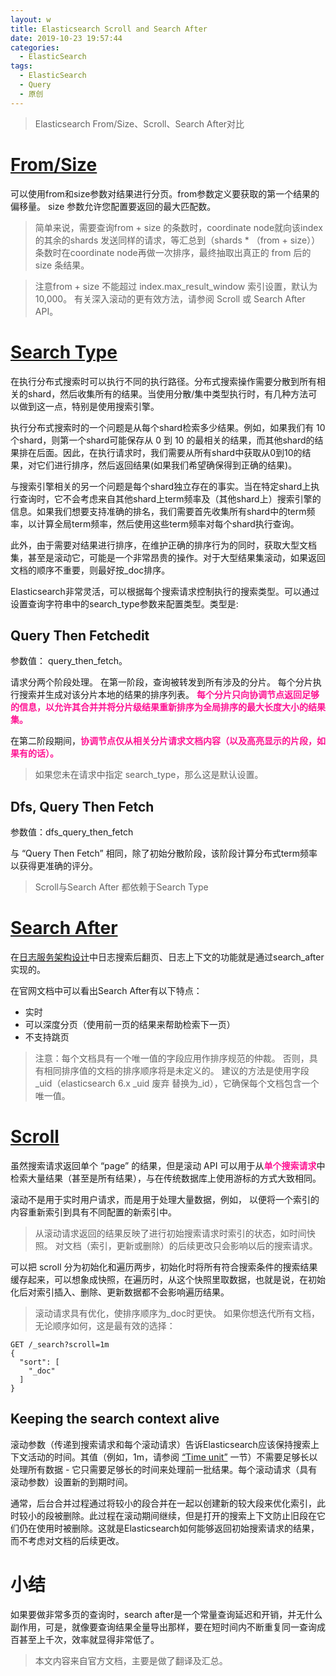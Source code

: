 ```yaml
---
layout: w
title: Elasticsearch Scroll and Search After
date: 2019-10-23 19:57:44
categories:
  - ElasticSearch
tags:
  - ElasticSearch
  - Query
  - 原创
---
```


> Elasticsearch From/Size、Scroll、Search After对比

<!-- more -->

# [From/Size](https://www.elastic.co/guide/en/elasticsearch/reference/7.4/search-request-body.html#request-body-search-from-size)
可以使用from和size参数对结果进行分页。from参数定义要获取的第一个结果的偏移量。 size 参数允许您配置要返回的最大匹配数。

> 简单来说，需要查询from + size 的条数时，coordinate node就向该index的其余的shards 发送同样的请求，等汇总到（shards * （from + size））条数时在coordinate node再做一次排序，最终抽取出真正的 from 后的 size 条结果。

> 注意from + size 不能超过 index.max_result_window 索引设置，默认为 10,000。 有关深入滚动的更有效方法，请参阅 Scroll 或 Search After API。

# [Search Type](https://www.elastic.co/guide/en/elasticsearch/reference/current/search-request-body.html#request-body-search-search-type)

在执行分布式搜索时可以执行不同的执行路径。分布式搜索操作需要分散到所有相关的shard，然后收集所有的结果。当使用分散/集中类型执行时，有几种方法可以做到这一点，特别是使用搜索引擎。

执行分布式搜索时的一个问题是从每个shard检索多少结果。例如，如果我们有 10 个shard，则第一个shard可能保存从 0 到 10 的最相关的结果，而其他shard的结果排在后面。因此，在执行请求时，我们需要从所有shard中获取从0到10的结果，对它们进行排序，然后返回结果(如果我们希望确保得到正确的结果)。

与搜索引擎相关的另一个问题是每个shard独立存在的事实。当在特定shard上执行查询时，它不会考虑来自其他shard上term频率及（其他shard上）搜索引擎的信息。如果我们想要支持准确的排名，我们需要首先收集所有shard中的term频率，以计算全局term频率，然后使用这些term频率对每个shard执行查询。

此外，由于需要对结果进行排序，在维护正确的排序行为的同时，获取大型文档集，甚至是滚动它，可能是一个非常昂贵的操作。对于大型结果集滚动，如果返回文档的顺序不重要，则最好按_doc排序。

Elasticsearch非常灵活，可以根据每个搜索请求控制执行的搜索类型。可以通过设置查询字符串中的search_type参数来配置类型。类型是:

## Query Then Fetchedit
参数值： query_then_fetch。

请求分两个阶段处理。 在第一阶段，查询被转发到所有涉及的分片。 每个分片执行搜索并生成对该分片本地的结果的排序列表。 <font color=DeepPink>**每个分片只向协调节点返回足够的信息，以允许其合并并将分片级结果重新排序为全局排序的最大长度大小的结果集。**</font>

在第二阶段期间，<font color=DeepPink>**协调节点仅从相关分片请求文档内容（以及高亮显示的片段，如果有的话）。**</font>

> 如果您未在请求中指定 search_type，那么这是默认设置。

## Dfs, Query Then Fetch
参数值：dfs_query_then_fetch

与 “Query Then Fetch” 相同，除了初始分散阶段，该阶段计算分布式term频率以获得更准确的评分。

> Scroll与Search After 都依赖于Search Type

# [Search After](https://www.elastic.co/guide/en/elasticsearch/reference/7.4/search-request-body.html#request-body-search-search-after)

在[日志服务架构设计](https://www.jiankunking.com/log-service-architecture-design.html)中日志搜索后翻页、日志上下文的功能就是通过search_after实现的。

在官网文档中可以看出Search After有以下特点：
* 实时
* 可以深度分页（使用前一页的结果来帮助检索下一页）
* 不支持跳页

> 注意：每个文档具有一个唯一值的字段应用作排序规范的仲裁。 否则，具有相同排序值的文档的排序顺序将是未定义的。 建议的方法是使用字段 _uid（elasticsearch 6.x _uid 废弃 替换为_id），它确保每个文档包含一个唯一值。

# [Scroll](https://www.elastic.co/guide/en/elasticsearch/reference/7.4/search-request-body.html#request-body-search-scroll)

虽然搜索请求返回单个 “page” 的结果，但是滚动 API 可以用于从<font color=DeepPink>**单个搜索请求**</font>中检索大量结果（甚至是所有结果），与在传统数据库上使用游标的方式大致相同。

滚动不是用于实时用户请求，而是用于处理大量数据，例如， 以便将一个索引的内容重新索引到具有不同配置的新索引中。

> 从滚动请求返回的结果反映了进行初始搜索请求时索引的状态，如时间快照。 对文档（索引，更新或删除）的后续更改只会影响以后的搜索请求。

可以把 scroll 分为初始化和遍历两步，初始化时将所有符合搜索条件的搜索结果缓存起来，可以想象成快照，在遍历时，从这个快照里取数据，也就是说，在初始化后对索引插入、删除、更新数据都不会影响遍历结果。

> 滚动请求具有优化，使排序顺序为_doc时更快。 如果你想迭代所有文档，无论顺序如何，这是最有效的选择：
```
GET /_search?scroll=1m
{
  "sort": [
    "_doc"
  ]
}
```

## Keeping the search context alive
滚动参数（传递到搜索请求和每个滚动请求）告诉Elasticsearch应该保持搜索上下文活动的时间。其值（例如，1m，请参阅 [“Time unit”](https://www.elastic.co/guide/en/elasticsearch/reference/7.4/common-options.html#time-units) 一节）不需要足够长以处理所有数据 - 它只需要足够长的时间来处理前一批结果。每个滚动请求（具有滚动参数）设置新的到期时间。

通常，后台合并过程通过将较小的段合并在一起以创建新的较大段来优化索引，此时较小的段被删除。此过程在滚动期间继续，但是打开的搜索上下文防止旧段在它们仍在使用时被删除。这就是Elasticsearch如何能够返回初始搜索请求的结果，而不考虑对文档的后续更改。

# 小结

如果要做非常多页的查询时，search after是一个常量查询延迟和开销，并无什么副作用，可是，就像要查询结果全量导出那样，要在短时间内不断重复同一查询成百甚至上千次，效率就显得非常低了。


> 本文内容来自官方文档，主要是做了翻译及汇总。
